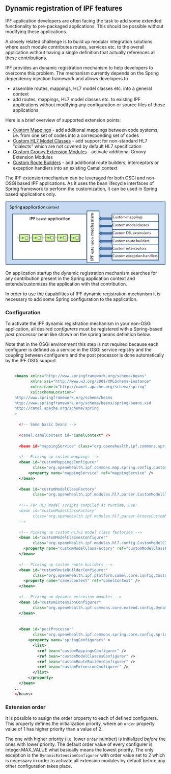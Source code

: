 
## Dynamic registration of IPF features

IPF application developers are often facing the task to add some extended functionality to pre-packaged applications.
This should be possible without modifying these applications.

A closely related challenge is to build up modular integration solutions where each module contributes routes,
services etc. to the overall application without having a single definition that actually references all these contributions.

IPF provides an dynamic registration mechanism to help developers to overcome this problem.
The mechanism currently depends on the Spring dependency injection framework and allows developers to

 * assemble routes, mappings, HL7 model classes etc. into a general context
 * add routes, mappings, HL7 model classes etc. to existing IPF applications without modifying any configuration or source files of those applications

Here is a brief overview of supported extension points:

* [Custom Mappings] - add additional mappings between code systems, i.e. from one set of codes into a corresponding set of codes
* [Custom HL7 Model Classes] - add support for non-standard HL7 "dialects" which are not covered by default HL7 specification
* [Custom Groovy Extension Modules] - activate additional Groovy Extension Modules
* [Custom Route Builders] - add additional route builders, interceptors or exception handlers into an existing Camel context

The IPF extension mechanism can be leveraged for both OSGi and non-OSGi based IPF applications. As it uses the bean lifecycle
interfaces of Spring framework to perform the customization, it can be used in Spring based applications only.

![Extension Mechanism](images/extension-mechanism.png)

On application startup the dynamic registration mechanism searches for any contribution present in the Spring application
context and extends/customizes the application with that contribution.

In order to use the capabilities of IPF dynamic registration mechanism it is necessary to add some Spring configuration
to the application.


### Configuration

To activate the IPF dynamic registration mechanism in your non-OSGi application, all desired *configurers* must be
registered with a Spring-based *post processor* bean like shown on the spring beans definition below.

Note that in the OSGi environment this step is not required because each configurer is defined as a service in the
OSGi service registry and the coupling between configurers and the post processor is done automatically by the IPF OSGi support.


```xml

    <beans xmlns="http://www.springframework.org/schema/beans"
           xmlns:xsi="http://www.w3.org/2001/XMLSchema-instance"
           xmlns:camel="http://camel.apache.org/schema/spring"
           xsi:schemaLocation="
    http://www.springframework.org/schema/beans
    http://www.springframework.org/schema/beans/spring-beans.xsd
    http://camel.apache.org/schema/spring
    >

      <!-- Some basic beans -->

      <camel:camelContext id="camelContext" />

      <bean id="mappingService" class="org.openehealth.ipf.commons.spring.map.SpringBidiMappingService"/>

      <!-- Picking up custom mappings -->
      <bean id="customMappingsConfigurer"
            class="org.openehealth.ipf.commons.map.spring.config.CustomMappingsConfigurer">
          <property name="mappingService" ref="mappingService" />
      </bean>

      <bean id="customModelClassFactory"
            class="org.openehealth.ipf.modules.hl7.parser.CustomModelClassFactory" />

      <!-- For HL7 model scripts compiled at runtime, use:
      <bean id="customModelClassFactory"
            class="org.openehealth.ipf.modules.hl7.parser.GroovyCustomModelClassFactory" />
      -->

      <!-- Picking up custom HL7v2 model class factories -->
      <bean id="customModelClassesConfigurer"
            class="org.openehealth.ipf.modules.hl7.config.CustomModelClassFactoryConfigurer">
        <property name="customModelClassFactory" ref="customModelClassFactory" />
      </bean>

      <!-- Picking up custom route builders -->
      <bean id="customRouteBuilderConfigurer"
            class="org.openehealth.ipf.platform.camel.core.config.CustomRouteBuilderConfigurer">
        <property name="camelContext" ref="camelContext" />
      </bean>

      <!-- Picking up dynamic extension modules -->
      <bean id="customExtensionConfigurer"
            class="org.openehealth.ipf.commons.core.extend.config.DynamicExtensionConfigurer">
      </bean>


      <bean id="postProcessor"
            class="org.openehealth.ipf.commons.spring.core.config.SpringConfigurationPostProcessor">
          <property name="springConfigurers" >
            <list>
              <ref bean="customMappingsConfigurer" />
              <ref bean="customModelClassesConfigurer" />
              <ref bean="customRouteBuilderConfigurer" />
              <ref bean="customExtensionConfigurer" />
            </list>
          </property>
      </bean>
    ...
    </beans>

```

### Extension order

It is possible to assign the order property to each of defined configurers. This property defines the initialization
priority, where an `order` property value of 1 has higher priority than a value of 2.

The one with higher priority (i.e. lower `order` number) is initialized *before* the ones with lower priority.
The default order value of every configurer is Integer.MAX_VALUE what basically means the lowest priority.
The only exception is the `DynamicExtensionConfigurer` with order value set to 2 which is necessary in order to activate
all extension modules by default before any other configuration takes place.



[Custom Mappings]: ipf-commons-map/customMappings.html
[Custom HL7 Model Classes]: ipf-modules-hl7/customModelClasses.html
[Custom Groovy Extension Modules]: ipf-commons-core/customExtensions.html
[Custom Route Builders]: ipf-platform-camel-core/customRouteBuilders.html
